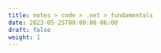```yaml
---
title: notes > code > .net > fundamentals
date: 2023-05-25T00:00:00-06:00
draft: false
weight: 1
---
```


